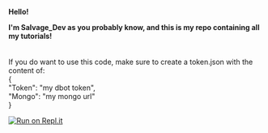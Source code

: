 **Hello!**

**I'm Salvage_Dev as you probably know, and this is my repo containing all my tutorials!**
<br><br><br>
If you do want to use this code, make sure to create a token.json with the content of:
<br>{<br>
"Token": "my dbot token",<br>
"Mongo": "my mongo url"<br>
}<br>

[![Run on Repl.it](https://repl.it/badge/github/Milo123459/NewTutorialBot)](https://repl.it/github/Milo123459/NewTutorialBot)